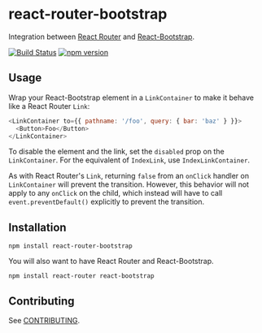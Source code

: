 # react-router-bootstrap
Integration between [React Router](https://github.com/rackt/react-router) and [React-Bootstrap](https://github.com/react-bootstrap/react-bootstrap).

[![Build Status](https://travis-ci.org/react-bootstrap/react-router-bootstrap.svg?branch=master)](https://travis-ci.org/react-bootstrap/react-router-bootstrap)
[![npm version](https://badge.fury.io/js/react-router-bootstrap.svg)](http://badge.fury.io/js/react-router-bootstrap)

## Usage

Wrap your React-Bootstrap element in a `LinkContainer` to make it behave like a React Router `Link`:

```js
<LinkContainer to={{ pathname: '/foo', query: { bar: 'baz' } }}>
  <Button>Foo</Button>
</LinkContainer>
```

To disable the element and the link, set the `disabled` prop on the `LinkContainer`. For the equivalent of `IndexLink`, use `IndexLinkContainer`.

As with React Router's `Link`, returning `false` from an `onClick` handler on `LinkContainer` will prevent the transition. However, this behavior will not apply to any `onClick` on the child, which instead will have to call `event.preventDefault()` explicitly to prevent the transition.

## Installation

```
npm install react-router-bootstrap
```

You will also want to have React Router and React-Bootstrap.

```
npm install react-router react-bootstrap
```

## Contributing

See [CONTRIBUTING](CONTRIBUTING.md).
